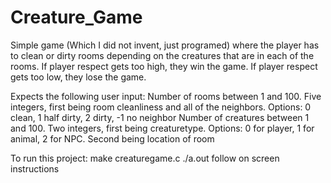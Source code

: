 # Creature_Game

Simple game (Which I did not invent, just programed) where the player has to clean or dirty rooms depending on the creatures that are in each of the rooms. If player respect gets too high, they win the game. If player respect gets too low, they lose the game. 

Expects the following user input:
Number of rooms between 1 and 100. 
Five integers, first being room cleanliness and all of the neighbors. Options: 0 clean, 1 half dirty, 2 dirty, -1 no neighbor
Number of creatures between 1 and 100.
Two integers, first being creaturetype. Options: 0 for player, 1 for animal, 2 for NPC. Second being location of room 

To run this project:
        make creaturegame.c
        ./a.out
        follow on screen instructions

